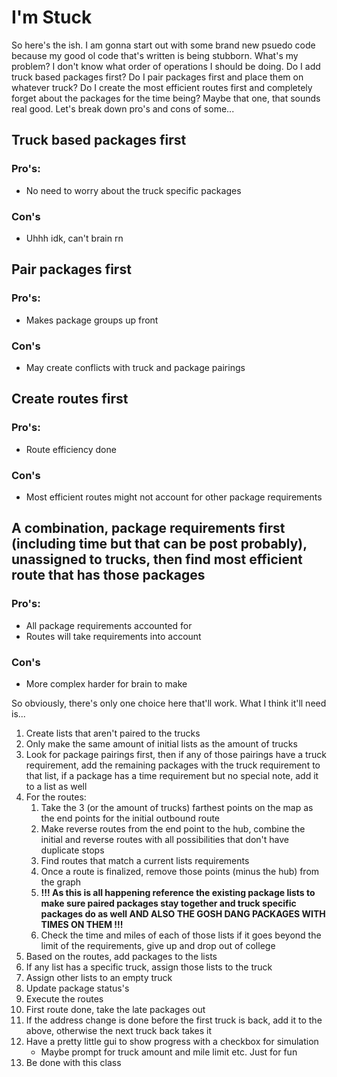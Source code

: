<H1>I'm Stuck</H1>

<p>So here's the ish. I am gonna start out with some brand new psuedo code because my good ol code that's written is being 
stubborn. What's my problem? I don't know what order of operations I should be doing. Do I add truck based packages first?
Do I pair packages first and place them on whatever truck? Do I create the most efficient routes first and completely forget 
about the packages for the time being? Maybe that one, that sounds real good. Let's break down pro's and cons of some...</p>

<H2>Truck based packages first</H2>
<H3>Pro's:</H3>
<ul>
<li>No need to worry about the truck specific packages</li>
</ul>

<H3>Con's</H3>
<ul>
<li>Uhhh idk, can't brain rn</li>
</ul>

<H2>Pair packages first</H2>
<H3>Pro's:</H3>
<ul>
<li>Makes package groups up front</li>
</ul>

<H3>Con's</H3>
<ul>
<li>May create conflicts with truck and package pairings</li>
</ul>

<H2>Create routes first</H2>
<H3>Pro's:</H3>
<ul>
<li>Route efficiency done</li>
</ul>

<H3>Con's</H3>
<ul>
<li>Most efficient routes might not account for other package requirements</li>
</ul>

<H2>A combination, package requirements first (including time but that can be post probably), unassigned to trucks, then find most efficient route that has those packages</H2>
<H3>Pro's:</H3>
<ul>
<li>All package requirements accounted for</li>
<li>Routes will take requirements into account</li>
</ul>

<H3>Con's</H3>
<ul>
<li>More complex harder for brain to make</li>
</ul>

<p>So obviously, there's only one choice here that'll work. What I think it'll need is...</p>

<ol>
<li>Create lists that aren't paired to the trucks</li>
<li>Only make the same amount of initial lists as the amount of trucks</li>
<li>Look for package pairings first, then if any of those pairings have a truck requirement, add the remaining packages 
with the truck requirement to that list, if a package has a time requirement but no special note, add it to a list as well</li>
<li>For the routes:
    <ol>
    <li>Take the 3 (or the amount of trucks) farthest points on the map as the end points for the initial outbound route</li>
    <li>Make reverse routes from the end point to the hub, combine the initial and reverse routes with all possibilities 
    that don't have duplicate stops</li>
    <li>Find routes that match a current lists requirements</li>
    <li>Once a route is finalized, remove those points (minus the hub) from the graph</li>
    <li><b>!!! As this is all happening reference the existing package lists to make sure paired packages stay together and
    truck specific packages do as well AND ALSO THE GOSH DANG PACKAGES WITH TIMES ON THEM !!!</b></li>
    <li>Check the time and miles of each of those lists if it goes beyond the limit of the requirements, give up and 
    drop out of college</li>
    </ol>
</li>
<li>Based on the routes, add packages to the lists</li>
<li>If any list has a specific truck, assign those lists to the truck</li>
<li>Assign other lists to an empty truck</li>
<li>Update package status's</li>
<li>Execute the routes</li>
<li>First route done, take the late packages out</li>
<li>If the address change is done before the first truck is back, add it to the above, otherwise the next truck back takes it</li>
<li>Have a pretty little gui to show progress with a checkbox for simulation
    <ul>
    <li>Maybe prompt for truck amount and mile limit etc. Just for fun</li>
    </ul>
</li>
<li>Be done with this class</li>
</ol>